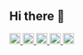 ## Hi there 👋

<p align="left">
  <a href="https://github.com/ipogy">
    <img height="20" src="https://komarev.com/ghpvc/?username=ipogy" />
  </a>
  <a href="https://github.com/ipogy">
    <img height="20" src="https://img.shields.io/github/followers/ipogy?label=follow&logo=github&style=flat" />
  </a>
  <a href="http://qiita.com/ipogy">
    <img height="20" src="https://qiita-badge.apiapi.app/s/ipogy/posts.svg" />
  </a>
  <a href="http://qiita.com/ipogy">
    <img height="20" src="https://qiita-badge.apiapi.app/s/ipogy/contributions.svg" />
  </a>
  <a href="https://zenn.dev/shanshan">
    <img height="20" src="https://badgen.org/img/zenn/shanshan/articles?style=plastic" />
  </a>
</p>
<!--
**ipogy/ipogy** is a ✨ _special_ ✨ repository because its `README.md` (this file) appears on your GitHub profile.

Here are some ideas to get you started:

- 🔭 I’m currently working on ...
- 🌱 I’m currently learning ...
- 👯 I’m looking to collaborate on ...
- 🤔 I’m looking for help with ...
- 💬 Ask me about ...
- 📫 How to reach me: ...
- 😄 Pronouns: ...
- ⚡ Fun fact: ...
-->
